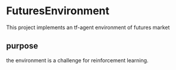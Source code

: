 # FuturesEnvironment
This project implements an tf-agent environment of futures market

## purpose
the environment is a challenge for reinforcement learning.
